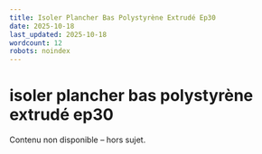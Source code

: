 ```yaml
---
title: Isoler Plancher Bas Polystyrène Extrudé Ep30
date: 2025-10-18
last_updated: 2025-10-18
wordcount: 12
robots: noindex
---
```


# isoler plancher bas polystyrène extrudé ep30

Contenu non disponible – hors sujet.